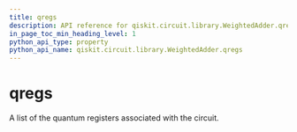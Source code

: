 ```yaml
---
title: qregs
description: API reference for qiskit.circuit.library.WeightedAdder.qregs
in_page_toc_min_heading_level: 1
python_api_type: property
python_api_name: qiskit.circuit.library.WeightedAdder.qregs
---
```


# qregs

A list of the quantum registers associated with the circuit.

